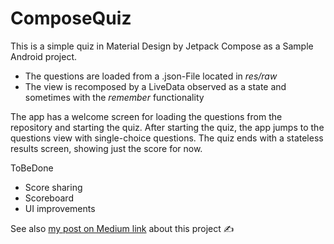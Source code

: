 # ComposeQuiz
This is a simple quiz in Material Design by Jetpack Compose as a Sample Android project. 

- The questions are loaded from a .json-File located in _res/raw_
- The view is recomposed by a LiveData observed as a state and sometimes with the _remember_ functionality

The app has a welcome screen for loading the questions from the repository and starting the quiz. After starting the quiz, the app jumps to the questions view with single-choice questions. The quiz ends with a stateless results screen, showing just the score for now.

ToBeDone
- Score sharing
- Scoreboard
- UI improvements


See also [my post on Medium link](https://kkaan.medium.com/dive-into-jetpack-compose-building-a-quiz-f9d880d1da11) about this project ✍️
